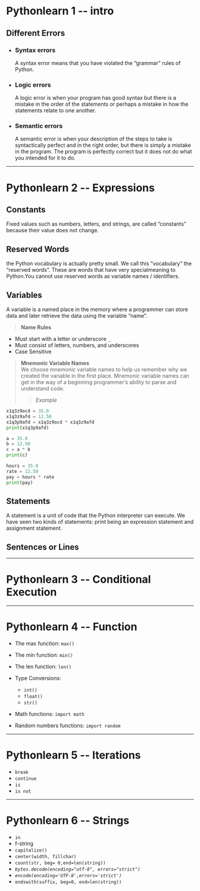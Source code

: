 # **Pythonlearn 1 -- intro**

## Different Errors
* ### Syntax errors
  A syntax error means that you have violated the “grammar” rules of Python.
* ### Logic errors
  A logic error is when your program has good syntax but there is a mistake in the order of the statements or perhaps a mistake in how the statements relate to one another.
* ### Semantic errors
  A semantic error is when your description of the steps to take is syntactically perfect and in the right order, but there is simply a mistake in the program. The program is perfectly correct but it does not do what you intended for it to do.
---


# **Pythonlearn 2 -- Expressions**

## Constants
Fixed values such as numbers, letters, and strings, are called “constants” because their value does not change.

## Reserved Words
the Python vocabulary is actually pretty small. We call this “vocabulary” the “reserved words”. These are words that have very specialmeaning to Python.You cannot use reserved words as variable names / identifiers.

## Variables
A variable is a named place in the memory where a programmer can store data and later retrieve the data using the variable “name”.
>**Name Rules**  
* Must start with a letter or underscore `_`
* Must consist of letters, numbers, and underscores
* Case Sensitive

>**Mnemonic Variable Names**  
We choose mnemonic variable names to help us remember why we created the variable in the first place. Mnemonic variable names can get in the way of a beginning programmer’s ability to parse and understand code.  
>>*Example*  
```Python
x1q3z9ocd = 35.0
x1q3z9afd = 12.50
x1q3p9afd = x1q3z9ocd * x1q3z9afd
print(x1q3p9afd)
```
```Python
a = 35.0
b = 12.50
c = a * b
print(c)
```
```Python
hours = 35.0
rate = 12.50
pay = hours * rate
print(pay)
```

## Statements
A statement is a unit of code that the Python interpreter can execute. We have seen two kinds of statements: print being an expression statement and assignment statement.

## Sentences or Lines


---


# **Pythonlearn 3 -- Conditional Execution**
---


# **Pythonlearn 4 -- Function**

* The max function: `max()`
* The min function: `min()`
* The len function: `len()`
* Type Conversions:
  * `int()`
  * `float()`
  * `str()`
* Math functions: `import math`

* Random numbers functions: `import random`
---


# **Pythonlearn 5 -- Iterations**

* `break`
* `continue`
* `is`
* `is not`
---


# **Pythonlearn 6 -- Strings**

* `in`
* f-string
* `capitalize()`
* `center(width, fillchar)`
* `count(str, beg= 0,end=len(string))`
* *`bytes.decode(encoding="utf-8", errors="strict")`*
* *`encode(encoding='UTF-8',errors='strict')`*
* `endswith(suffix, beg=0, end=len(string))`
